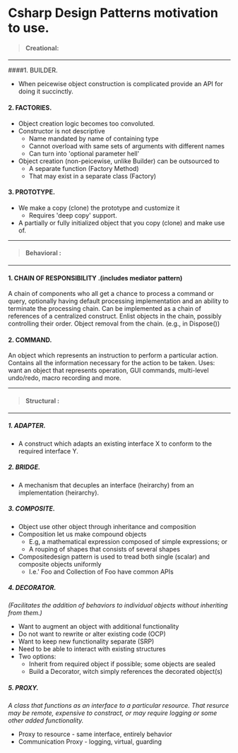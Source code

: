  # Csharp Design Patterns motivation to use.
>  #### Creational:


------------


####1. BUILDER.
- When peicewise object construction is complicated provide an API for doing it succinctly.

#### 2. FACTORIES.
- Object creation logic becomes too convoluted.
- Constructor is not descriptive
	-  Name mandated by name of containing type
	- Cannot overload with same sets of arguments with different names
	- Can turn into 'optional parameter hell'
- Object creation (non-peicewise, unlike Builder) can be outsourced to
	- A separate function (Factory Method)
	- That may exist in a separate class (Factory)

#### 3. PROTOTYPE.
- We make a copy (clone) the prototype and customize it
	- Requires 'deep copy' support.
- A partially or fully initialized object that you copy (clone) and make use of.


------------


> #### Behavioral :

------------


#### 1. CHAIN OF RESPONSIBILITY .(includes mediator pattern)
A chain of components who all get a chance to process a command or query, optionally having default processing implementation and an ability to terminate the processing chain.
Can be implemented as a chain of references of a centralized construct.
Enlist objects in the chain, possibly controlling their order.
Object removal from the chain. (e.g., in Dispose())

#### 2. COMMAND.
An object which represents an instruction to perform a particular action. Contains all the information necessary for the action to be taken.
Uses: want an object that represents operation, GUI commands, multi-level undo/redo, macro recording and more.


------------


> #### Structural  :

------------


##### 1. ADAPTER.
- A construct which adapts an existing interface X to conform to the required interface Y.

##### 2. BRIDGE.
- A mechanism that decuples an interface (heirarchy) from an implementation (heirarchy).

##### 3. COMPOSITE.
- Object use other object through inheritance and composition
- Composition let us make compound objects
	- E.g, a mathematical expression composed of simple expressions; or
	- A rouping of shapes that consists of several shapes
- Compositedesign pattern is used to tread both single (scalar) and composite objects uniformly
	- I.e.' Foo and Collection of Foo have common APIs

##### 4. DECORATOR.
*(Facilitates the addition of behaviors to individual objects without inheriting from them.)*
- Want to augment an object with additional functionality
- Do not want to rewrite or alter existing code (OCP)
- Want to keep new functionality separate (SRP)
- Need to be able to interact with existing structures
- Two options:
	- Inherit from required object if possible; some objects are sealed
	- Build a Decorator, witch simply references the decorated object(s)

##### 5. PROXY.
*A class that functions as an interface to a particular resource. That resurce may be remote, expensive to constract, or may require logging or some other added functionality.*
- Proxy to resource - same interface, entirely behavior
- Communication Proxy - logging, virtual, guarding
